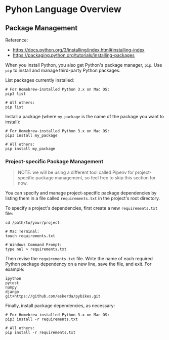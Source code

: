 # Pyhon Language Overview

## Package Management

Reference:

  + https://docs.python.org/3/installing/index.html#installing-index
  + https://packaging.python.org/tutorials/installing-packages

When you install Python, you also get Python's package manager, `pip`. Use `pip` to install and manage third-party Python packages.

List packages currently installed:

```shell
# For Homebrew-installed Python 3.x on Mac OS:
pip3 list

# All others:
pip list
```

Install a package (where `my_package` is the name of the package you want to install):

```shell
# For Homebrew-installed Python 3.x on Mac OS:
pip3 install my_package

# All others:
pip install my_package
```

### Project-specific Package Management

> NOTE: we will be using a different tool called Pipenv for project-specific package management, so feel free to skip this section for now.

You can specify and manage project-specific package dependencies by listing them in a file called `requirements.txt` in the project's root directory.

To specify a project's dependencies, first create a new `requirements.txt` file:

```shell
cd /path/to/your/project

# Mac Terminal:
touch requirements.txt

# Windows Command Prompt:
type nul > requirements.txt
```

Then revise the `requirements.txt` file. Write the name of each required Python package dependency on a new line, save the file, and exit. For example:

    ipython
    pytest
    numpy
    django
    git+https://github.com/eskerda/pybikes.git

Finally, install package dependencies, as necessary:

```shell
# For Homebrew-installed Python 3.x on Mac OS:
pip3 install -r requirements.txt

# All others:
pip install -r requirements.txt
```

